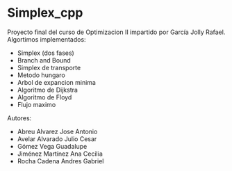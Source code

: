 # Simplex_cpp

Proyecto final del curso de Optimizacion II impartido por García Jolly Rafael.
Algortimos implementados:
- Simplex (dos fases)
- Branch and Bound
- Simplex de transporte
- Metodo hungaro
- Arbol de expancion minima
- Algoritmo de Dijkstra
- Algoritmo de Floyd
- Flujo maximo

Autores:
- Abreu Alvarez Jose Antonio
- Avelar Alvarado Julio Cesar
- Gómez Vega Guadalupe
- Jiménez Martínez Ana Cecilia
- Rocha Cadena Andres Gabriel


